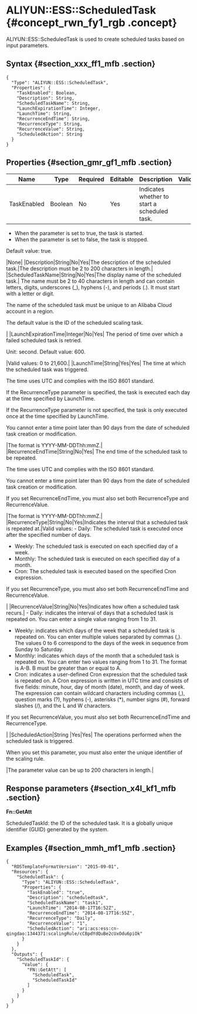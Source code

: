 # ALIYUN::ESS::ScheduledTask {#concept_rwn_fy1_rgb .concept}

ALIYUN::ESS::ScheduledTask is used to create scheduled tasks based on input parameters.

## Syntax {#section_xxx_ff1_mfb .section}

```language-json
{
  "Type": "ALIYUN::ESS::ScheduledTask",
  "Properties": {
    "TaskEnabled": Boolean,
    "Description": String,
    "ScheduledTaskName": String,
    "LaunchExpirationTime": Integer,
    "LaunchTime": String,
    "RecurrenceEndTime": String,
    "RecurrenceType": String,
    "RecurrenceValue": String,
    "ScheduledAction": String
  }
}
```

## Properties {#section_gmr_gf1_mfb .section}

|Name|Type|Required|Editable|Description|Validity|
|----|----|--------|--------|-----------|--------|
|TaskEnabled|Boolean|No|Yes| Indicates whether to start a scheduled task.

 -   When the parameter is set to true, the task is started.
-   When the parameter is set to false, the task is stopped.

 Default value: true.

 |None|
|Description|String|No|Yes|The description of the scheduled task.|The description must be 2 to 200 characters in length.|
|ScheduledTaskName|String|No|Yes|The display name of the scheduled task.| The name must be 2 to 40 characters in length and can contain letters, digits, underscores \(\_\), hyphens \(-\), and periods \(.\). It must start with a letter or digit.

 The name of the scheduled task must be unique to an Alibaba Cloud account in a region.

 The default value is the ID of the scheduled scaling task.

 |
|LaunchExpirationTime|Integer|No|Yes| The period of time over which a failed scheduled task is retried.

 Unit: second. Default value: 600.

 |Valid values: 0 to 21,600.|
|LaunchTime|String|Yes|Yes| The time at which the scheduled task was triggered.

 The time uses UTC and complies with the ISO 8601 standard.

 If the RecurrenceType parameter is specified, the task is executed each day at the time specified by LaunchTime.

 If the RecurrenceType parameter is not specified, the task is only executed once at the time specified by LaunchTime.

 You cannot enter a time point later than 90 days from the date of scheduled task creation or modification.

 |The format is YYYY-MM-DDThh:mmZ.|
|RecurrenceEndTime|String|No|Yes| The end time of the scheduled task to be repeated.

 The time uses UTC and complies with the ISO 8601 standard.

 You cannot enter a time point later than 90 days from the date of scheduled task creation or modification.

 If you set RecurrenceEndTime, you must also set both RecurrenceType and RecurrenceValue.

 |The format is YYYY-MM-DDThh:mmZ.|
|RecurrenceType|String|No|Yes|Indicates the interval that a scheduled task is repeated at.|Valid values: -   Daily: The scheduled task is executed once after the specified number of days.
-   Weekly: The scheduled task is executed on each specified day of a week.
-   Monthly: The scheduled task is executed on each specified day of a month.
-   Cron: The scheduled task is executed based on the specified Cron expression.

 If you set RecurrenceType, you must also set both RecurrenceEndTime and RecurrenceValue.

 |
|RecurrenceValue|String|No|Yes|Indicates how often a scheduled task recurs.| -   Daily: indicates the interval of days that a scheduled task is repeated on. You can enter a single value ranging from 1 to 31.
-   Weekly: indicates which days of the week that a scheduled task is repeated on. You can enter multiple values separated by commas \(,\). The values 0 to 6 correspond to the days of the week in sequence from Sunday to Saturday.
-   Monthly: indicates which days of the month that a scheduled task is repeated on. You can enter two values ranging from 1 to 31. The format is A-B. B must be greater than or equal to A.
-   Cron: indicates a user-defined Cron expression that the scheduled task is repeated on. A Cron expression is written in UTC time and consists of five fields: minute, hour, day of month \(date\), month, and day of week. The expression can contain wildcard characters including commas \(,\), question marks \(?\), hyphens \(-\), asterisks \(\*\), number signs \(\#\), forward slashes \(/\), and the L and W characters.

 If you set RecurrenceValue, you must also set both RecurrenceEndTime and RecurrenceType.

 |
|ScheduledAction|String |Yes|Yes| The operations performed when the scheduled task is triggered.

 When you set this parameter, you must also enter the unique identifier of the scaling rule.

 |The parameter value can be up to 200 characters in length.|

## Response parameters {#section_x4l_kf1_mfb .section}

**Fn::GetAtt**

ScheduledTaskId: the ID of the scheduled task. It is a globally unique identifier \(GUID\) generated by the system.

## Examples {#section_mmh_mf1_mfb .section}

```language-json
{
  "ROSTemplateFormatVersion": "2015-09-01",
  "Resources": {
    "ScheduledTask": {
      "Type": "ALIYUN::ESS::ScheduledTask",
      "Properties": {
        "TaskEnabled": "true",
        "Description": "scheduledtask",
        "ScheduledTaskName": "task1",
        "LaunchTime": "2014-08-17T16:52Z",
        "RecurrenceEndTime": "2014-08-17T16:55Z",
        "RecurrenceType": "Daily",
        "RecurrenceValue": "1",
        "ScheduledAction": "ari:acs:ess:cn-qingdao:1344371:scalingRule/cCBpdYdQuBe2cUxOdu6piOk"
      }
    }
  },
  "Outputs": {
    "ScheduledTaskId": {
      "Value": {
        "FN::GetAtt": [
          "ScheduledTask",
          "ScheduledTaskId"
        ]
      }
    }
  }
}
```

